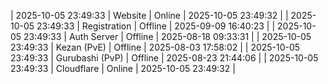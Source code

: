 | 2025-10-05 23:49:33 | Website | Online | 2025-10-05 23:49:32 |
| 2025-10-05 23:49:33 | Registration | Offline | 2025-09-09 16:40:23 |
| 2025-10-05 23:49:33 | Auth Server | Offline | 2025-08-18 09:33:31 |
| 2025-10-05 23:49:33 | Kezan (PvE) | Offline | 2025-08-03 17:58:02 |
| 2025-10-05 23:49:33 | Gurubashi (PvP) | Offline | 2025-08-23 21:44:06 |
| 2025-10-05 23:49:33 | Cloudflare | Online | 2025-10-05 23:49:32 |
